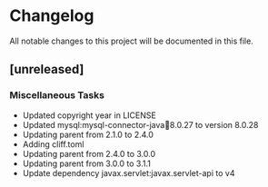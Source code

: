 # Changelog
All notable changes to this project will be documented in this file.

## [unreleased]

### Miscellaneous Tasks

- Updated copyright year in LICENSE
- Updated mysql:mysql-connector-java:jar:8.0.27 to version 8.0.28
- Updating parent from 2.1.0 to 2.4.0
- Adding cliff.toml
- Updating parent from 2.4.0 to 3.0.0
- Updating parent from 3.0.0 to 3.1.1
- Update dependency javax.servlet:javax.servlet-api to v4

<!-- generated by git-cliff -->
